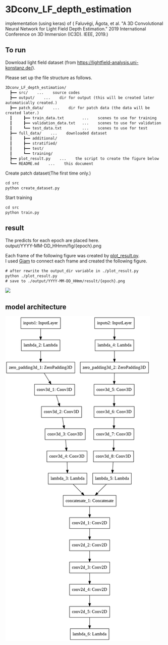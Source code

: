 # 3Dconv_LF_depth_estimation
implementation (using keras) of ( Faluvégi, Ágota, et al. "A 3D Convolutional Neural Network for Light Field Depth Estimation." 2019 International Conference on 3D Immersion (IC3D). IEEE, 2019.)

## To run
Download light field dataset (from https://lightfield-analysis.uni-konstanz.de/).  

Please set up the file structure as follows.  
```
3Dconv_LF_depth_estimation/
  ┣━━ src/    ...    source codes
  ┣━━ output/    ...    dir for output (this will be created later automatically created.)
  ┣━━ patch_data/    ...    dir for patch data (the data will be created later.)
  ┃     ┣━━ train_data.txt        ...    scenes to use for training
  ┃     ┣━━ validation_data.txt   ...    scenes to use for validation
  ┃     ┗━━ test_data.txt         ...    scenes to use for test
  ┣━━ full_data/    ...    downloaded dataset
  ┃     ┣━━ additional/
  ┃     ┣━━ stratified/
  ┃     ┣━━ test/
  ┃     ┗━━ training/
  ┣━━ plot_result.py    ...    the script to create the figure below
  ┗━━ README.md    ...    this document
```

Create patch dataset(The first time only.)  
```
cd src
python create_dataset.py
```

Start training
```
cd src
python train.py
```

## result
The predicts for each epoch are placed here.  
output/YYYY-MM-DD_HHmm/fig/{epoch}.png  
  
Each frame of the following figure was created by [plot_result.py](./plot_result.py).  
I used [Giam](http://furumizo.net/tsu/giamd.htm) to connect each frame and created the following figure.  
```
# after rewrite the output_dir variable in ./plot_result.py
python ./plot_result.py
# save to ./output/YYYY-MM-DD_HHmm/result/{epoch}.png  
```

![](result.gif)

## model architecture
![](model_plot.png)